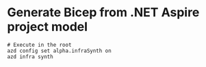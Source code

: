 # Generate Bicep from .NET Aspire project model

```shell
# Execute in the root
azd config set alpha.infraSynth on
azd infra synth
```
